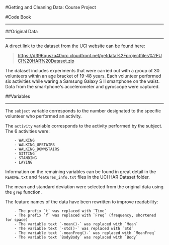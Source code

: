 #Getting and Cleaning Data: Course Project

#Code Book

***

##Original Data
***
A direct link to the dataset from the UCI website can be found here:

>https://d396qusza40orc.cloudfront.net/getdata%2Fprojectfiles%2FUCI%20HAR%20Dataset.zip 

The dataset includes experiments that were carried out with a group of 30 volunteers within an age bracket of 19-48 years. Each volunteer performed six activities while waring a Samsung Galaxy S II smartphone on the waist. Data from the smartphone's accelerometer and gyroscope were captured. 


##Variables
***
The `subject` variable corresponds to the number designated to the specific volunteer who performed an activity. 

The `activity` variable corresponds to the activity performed by the subject. The 6 activities were:

        - WALKING
        - WALKING_UPSTAIRS
        - WALKING_DOWNSTAIRS
        - SITTING
        - STANDING
        - LAYING

Information on the remaining variables can be found in great detail in the `README.txt` and `features_info.txt` files in the UCI HAR Dataset folder.

The mean and standard deviation were selected from the original data using the `grep` function. 

The feature names of the data have been rewritten to improve readability:

        - The prefix `t` was replaced with `Time`
        - The prefix `f` was replaced with `Freq` (frequency, shortened for space)
        - The variable text `-mean()-` was replaced with `Mean`
        - The variable text `-std()-` was replaced with `Std`
        - The variable text `-meanFreq()-` was replaced with `MeanFreq`
        - The variable text `BodyBody` was replaced with `Body`
        
